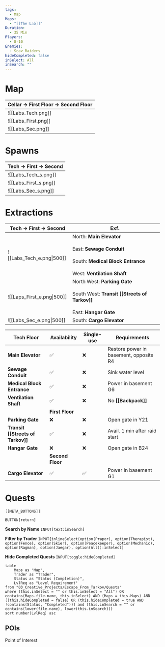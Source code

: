```yaml
---
tags:
  - Map
Maps:
  - "[[The Lab]]"
Duration:
  - 35 Min
Players:
  - 8-10
Enemies:
  - Scav Raiders
hideCompleted: false
inSelect: All
inSearch: ""
---
```

# Map

| Cellar -> First Floor -> Second Floor |
| ------------------------------------- |
| ![[Labs_Tech.png]]                    |
| ![[Labs_First.png]]                   |
| ![[Labs_Sec.png]]                     |

# Spawns

| Tech -> First -> Second |
| ----------------------- |
| ![[Labs_Tech_s.png]]    |
| ![[Labs_First_s.png]]   |
| ![[Labs_Sec_s.png]]     |
# Extractions

| Tech -> First -> Second    | Exf.                                                                                                                                 |
| -------------------------- | ------------------------------------------------------------------------------------------------------------------------------------ |
| ![[Labs_Tech_e.png\|500]]  | North: **Main Elevator**<br><br>East: **Sewage Conduit**<br><br>South: **Medical Block Entrance**<br><br>West: **Ventilation Shaft** |
| ![[Laps_First_e.png\|500]] | North West: **Parking Gate**<br><br>South West: **Transit [[Streets of Tarkov]]**<br><br>East: **Hangar Gate**                       |
| ![[Labs_Sec_e.png\|500]]   | South: **Cargo Elevator**                                                                                                            |

| **Tech Floor**                    | Availability     | Single-use | Requirements                           |
| --------------------------------- | ---------------- | ---------- | -------------------------------------- |
| **Main Elevator**                 | ✅                | ❌          | Restore power in basement, opposite R4 |
| **Sewage Conduit**                | ✅                | ❌          | Sink water level                       |
| **Medical Block Entrance**        | ✅                | ❌          | Power in basement G6                   |
| **Ventilation Shaft**             | ✅                | ❌          | No **[[Backpack]]**                    |
|                                   | **First Floor**  |            |                                        |
| **Parking Gate**                  | ❌                | ❌          | Open gate in Y21                       |
| **Transit [[Streets of Tarkov]]** | ✅                | ❌          | Avail. 1 min after raid start          |
| **Hangar Gate**                   | ❌                | ❌          | Open gate in B24                       |
|                                   | **Second Floor** |            |                                        |
| **Cargo Elevator**                | ✅                | ✅          | Power in basement G1                   |
# Quests

```meta-bind-embed
[[META_BUTTONS]]
```
`BUTTON[return]` 

**Search by Name**
`INPUT[text:inSearch]`

**Filter by Trader**
`INPUT[inlineSelect(option(Prapor), option(Therapist), option(Fence), option(Skier), option(Peacekeeper), option(Mechanic), option(Ragman), option(Jaegar), option(All)):inSelect]`

**Hide Completed Quests**
`INPUT[toggle:hideCompleted]`
```dataview
table 
    Maps as "Map", 
    Trader as "Trader", 
    Status as "Status (Completion)", 
    LvlReq as "Level Requirement"
from "03_Creative_Projects/Escape_From_Tarkov/Quests"
where (this.inSelect = "" or this.inSelect = "All") OR contains(Maps.file.name, this.inSelect) AND (Maps = this.Maps) AND ((this.hideCompleted = false) OR (this.hideCompleted = true AND !contains(Status, "Completed"))) and (this.inSearch = "" or contains(lower(file.name), lower(this.inSearch)))
sort number(LvlReq) asc
```

## POIs

Point of Interest

